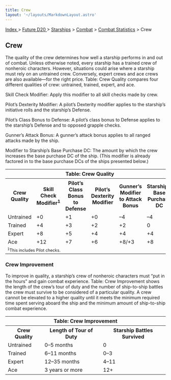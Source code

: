 ```yaml
---
title: Crew
layout: '~/layouts/MarkdownLayout.astro'
---
```


[ Index ](/) > [ Future D20 ](/future.d20.srd) > [Starships](/future.d20.srd/starships) > [Combat](/future.d20.srd/starships/combat) > [Combat Statistics](/future.d20.srd/starships/combat/combat) > Crew

## Crew

The quality of the crew determines how well a starship performs in and out of
combat. Unless otherwise noted, every starship has a trained crew of nonheroic
characters. However, situations could arise where a starship must rely on an
untrained crew. Conversely, expert crews and ace crews are also available—for
the right price. Table: Crew Quality compares four different qualities of
crew: untrained, trained, expert, and ace.

Skill Check Modifier: Apply this modifier to all skill checks made by crew.

Pilot’s Dexterity Modifier: A pilot’s Dexterity modifier applies to the
starship’s initiative rolls and the starship’s Defense.

Pilot’s Class Bonus to Defense: A pilot’s class bonus to Defense applies to
the starship’s Defense and to opposed grapple checks.

Gunner’s Attack Bonus: A gunner’s attack bonus applies to all ranged attacks
made by the ship.

Modifier to Starship’s Base Purchase DC: The amount by which the crew
increases the base purchase DC of the ship. (This modifier is already factored
in to the base purchase DCs of the ships presented below.)


<table> <tr><th colspan="6">Table: Crew Quality</th></tr> <tr><th>Crew Quality</th><th>Skill Check Modifier<sup>1</sup></th><th>Pilot’s Class Bonus to Defense</th><th>Pilot’s Dexterity Modifier</th><th>Gunner’s Modifier to Attack Bonus</th><th>Starship’s Base Purchase DC</th></tr> <tr><td>Untrained</td><td>+0</td><td>+1</td><td>+0</td><td>–4</td><td>–4</td></tr> <tr class="shaded"><td>Trained</td><td>+4</td><td>+3</td><td>+2</td><td>+2</td><td>0</td></tr> <tr><td>Expert</td><td>+8</td><td>+5</td><td>+4</td><td>+4</td><td>+4</td></tr> <tr class="shaded"><td>Ace</td><td>+12</td><td>+7</td><td>+6</td><td>+8/+3</td><td>+8</td></tr> <tr><td colspan="6" style="font-size: .8em; text-align: left"><sup>1</sup>This includes Pilot checks.</td></tr> </table>


### Crew Improvement

To improve in quality, a starship’s crew of nonheroic characters must “put in
the hours” and gain combat experience. Table: Crew Improvement shows the
length of the crew’s tour of duty and the number of ship-to-ship battles the
crew must survive to be considered of a particular quality. A crew cannot be
elevated to a higher quality until it meets the minimum required time spent
serving aboard the ship and the minimum amount of ship-to-ship combat
experience.


<table> <tr><th colspan="3">Table: Crew Improvement</th></tr> <tr><th>Crew Quality</th><th>Length of Tour of Duty</th><th>Starship Battles Survived</th></tr> <tr><td>Untrained</td><td>0–5 months</td><td>0</td></tr> <tr class="shaded"><td>Trained</td><td>6–11 months</td><td>0–3</td></tr> <tr><td>Expert</td><td>12–35 months</td><td>4–11</td></tr> <tr class="shaded"><td>Ace</td><td>3 years or more</td><td>12+</td></tr> </table>



